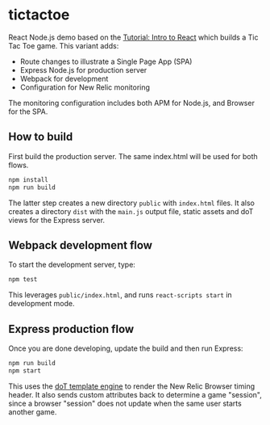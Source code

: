 # tictactoe
React Node.js demo based on the [Tutorial: Intro to React](https://reactjs.org/tutorial/tutorial.html) which builds a Tic Tac Toe game. This variant adds:
* Route changes to illustrate a Single Page App (SPA)
* Express Node.js for production server
* Webpack for development
* Configuration for New Relic monitoring

The monitoring configuration includes both APM for Node.js, and Browser for the SPA.

## How to build
First build the production server.  The same index.html will be used for both flows.
```sh
npm install
npm run build
```
The latter step creates a new directory `public` with `index.html` files.
It also creates a directory `dist` with the `main.js` output file, static assets and doT views for the Express server.

## Webpack development flow
To start the development server, type:
```sh
npm test
```
This leverages `public/index.html`, and runs `react-scripts start` in development mode.

## Express production flow
Once you are done developing, update the build and then run Express:
```sh
npm run build
npm start
```

This uses the [doT template engine](https://www.npmjs.com/package/express-dot-engine) to render the New Relic Browser timing header.
It also sends custom attributes back to determine a game "session", since a browser "session" does not update
when the same user starts another game.

